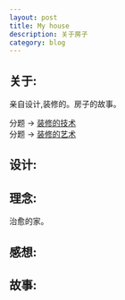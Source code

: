 ```yaml
---
layout: post
title: My house
description: 关于房子
category: blog
---
```



## 关于:

亲自设计,装修的。房子的故事。

分题 → [装修的技术](http://linfeng365.com/blog/house_tech.html)  
分题 → [装修的艺术](http://linfeng365.com/blog/house_art.html)


## 设计:

## 理念:

治愈的家。

## 感想:


## 故事:

